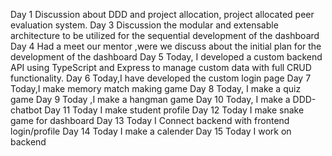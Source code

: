 Day 1
Discussion about DDD and project allocation, project allocated peer evaluation system.
Day 3
Discussion the modular and extensable architecture to be utilized for the sequential development of the dashboard
Day 4
Had a meet our mentor ,were we discuss about the initial plan for the development of the dashboard
Day 5 
Today, I developed a custom backend API using TypeScript and Express to manage custom data with full CRUD functionality.
Day 6
Today,I have developed the custom login page
 Day 7 
 Today,I make memory match making game
Day 8
Today, I make a quiz game
Day 9 
Today ,I make a hangman game
Day 10
Today, I make a DDD-chatbot
Day 11
Today I make student profile
Day 12
Today I make snake game for dashboard
Day 13
Today I Connect backend with frontend login/profile
Day 14 
Today I make a calender
Day 15
Today I work on backend
